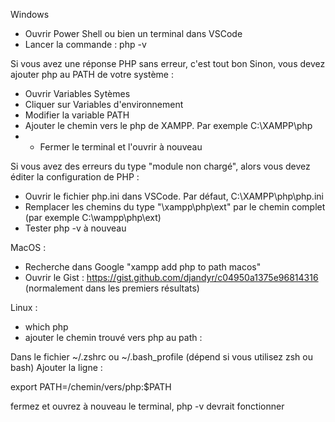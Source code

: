 
Windows

- Ouvrir Power Shell ou bien un terminal dans VSCode
- Lancer la commande : php -v

Si vous avez une réponse PHP sans erreur, c'est tout bon
Sinon, vous devez ajouter php au PATH de votre système :

- Ouvrir Variables Sytèmes
- Cliquer sur Variables d'environnement
- Modifier la variable PATH
- Ajouter le chemin vers le php de XAMPP. Par exemple C:\XAMPP\php
- - Fermer le terminal et l'ouvrir à nouveau


Si vous avez des erreurs du type "module non chargé", alors vous devez éditer la configuration de PHP :
- Ouvrir le fichier php.ini dans VSCode. Par défaut, C:\XAMPP\php\php.ini
- Remplacer les chemins du type "\xampp\php\ext" par le chemin complet (par exemple C:\wampp\php\ext)
- Tester php -v à nouveau

MacOS :

- Recherche dans Google "xampp add php to path macos"
- Ouvrir le Gist : https://gist.github.com/djandyr/c04950a1375e96814316 (normalement dans les premiers résultats)

Linux :

- which php
- ajouter le chemin trouvé vers php au path :

Dans le fichier ~/.zshrc ou ~/.bash_profile (dépend si vous utilisez zsh ou bash)
Ajouter la ligne :

export PATH=/chemin/vers/php:$PATH

fermez et ouvrez à nouveau le terminal, php -v devrait fonctionner
